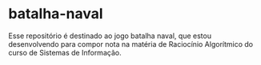 # batalha-naval
Esse repositório é destinado ao jogo batalha naval, que estou desenvolvendo para compor nota na matéria de Raciocínio Algorítmico do curso de Sistemas de Informação.
